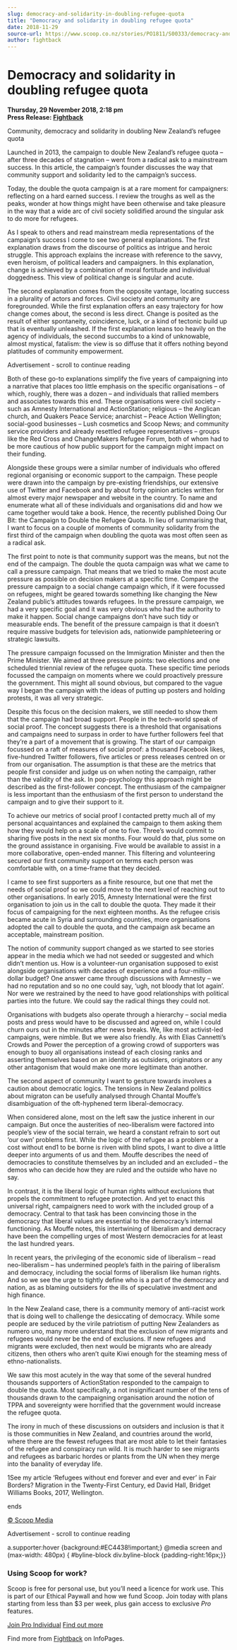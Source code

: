 ```yaml
---
slug: democracy-and-solidarity-in-doubling-refugee-quota
title: "Democracy and solidarity in doubling refugee quota"
date: 2018-11-29
source-url: https://www.scoop.co.nz/stories/PO1811/S00333/democracy-and-solidarity-in-doubling-refugee-quota.htm
author: fightback
---
```

Democracy and solidarity in doubling refugee quota
==================================================

**Thursday, 29 November 2018, 2:18 pm**  
**Press Release: [Fightback](https://info.scoop.co.nz/Fightback)**

Community, democracy and solidarity in doubling New Zealand’s refugee quota

  
Launched in 2013, the campaign to double New Zealand’s refugee quota – after three decades of stagnation – went from a radical ask to a mainstream success. In this article, the campaign’s founder discusses the way that community support and solidarity led to the campaign’s success.

Today, the double the quota campaign is at a rare moment for campaigners: reflecting on a hard earned success. I review the troughs as well as the peaks, wonder at how things might have been otherwise and take pleasure in the way that a wide arc of civil society solidified around the singular ask to do more for refugees.

As I speak to others and read mainstream media representations of the campaign’s success I come to see two general explanations. The first explanation draws from the discourse of politics as intrigue and heroic struggle. This approach explains the increase with reference to the savvy, even heroism, of political leaders and campaigners. In this explanation, change is achieved by a combination of moral fortitude and individual doggedness. This view of political change is singular and acute.

The second explanation comes from the opposite vantage, locating success in a plurality of actors and forces. Civil society and community are foregrounded. While the first explanation offers an easy trajectory for how change comes about, the second is less direct. Change is posited as the result of either spontaneity, coincidence, luck, or a kind of tectonic build up that is eventually unleashed. If the first explanation leans too heavily on the agency of individuals, the second succumbs to a kind of unknowable, almost mystical, fatalism: the view is so diffuse that it offers nothing beyond platitudes of community empowerment.

Advertisement - scroll to continue reading





Both of these go-to explanations simplify the five years of campaigning into a narrative that places too little emphasis on the specific organisations – of which, roughly, there was a dozen – and individuals that rallied members and associates towards this end. These organisations were civil society – such as Amnesty International and ActionStation; religious – the Anglican church, and Quakers Peace Service; anarchist – Peace Action Wellington; social-good businesses – Lush cosmetics and Scoop News; and community service providers and already resettled refugee representatives – groups like the Red Cross and ChangeMakers Refugee Forum, both of whom had to be more cautious of how public support for the campaign might impact on their funding.

Alongside these groups were a similar number of individuals who offered regional organising or economic support to the campaign. These people were drawn into the campaign by pre-existing friendships, our extensive use of Twitter and Facebook and by about forty opinion articles written for almost every major newspaper and website in the country. To name and enumerate what all of these individuals and organisations did and how we came together would take a book. Hence, the recently published Doing Our Bit: the Campaign to Double the Refugee Quota. In lieu of summarising that, I want to focus on a couple of moments of community solidarity from the first third of the campaign when doubling the quota was most often seen as a radical ask.

The first point to note is that community support was the means, but not the end of the campaign. The double the quota campaign was what we came to call a pressure campaign. That means that we tried to make the most acute pressure as possible on decision makers at a specific time. Compare the pressure campaign to a social change campaign which, if it were focussed on refugees, might be geared towards something like changing the New Zealand public’s attitudes towards refugees. In the pressure campaign, we had a very specific goal and it was very obvious who had the authority to make it happen. Social change campaigns don’t have such tidy or measurable ends. The benefit of the pressure campaign is that it doesn’t require massive budgets for television ads, nationwide pamphleteering or strategic lawsuits.

The pressure campaign focussed on the Immigration Minister and then the Prime Minister. We aimed at three pressure points: two elections and one scheduled triennial review of the refugee quota. These specific time periods focussed the campaign on moments where we could proactively pressure the government. This might all sound obvious, but compared to the vague way I began the campaign with the ideas of putting up posters and holding protests, it was all very strategic.

Despite this focus on the decision makers, we still needed to show them that the campaign had broad support. People in the tech-world speak of social proof. The concept suggests there is a threshold that organisations and campaigns need to surpass in order to have further followers feel that they’re a part of a movement that is growing. The start of our campaign focussed on a raft of measures of social proof: a thousand Facebook likes, five-hundred Twitter followers, five articles or press releases centred on or from our organisation. The assumption is that these are the metrics that people first consider and judge us on when noting the campaign, rather than the validity of the ask. In pop-psychology this approach might be described as the first-follower concept. The enthusiasm of the campaigner is less important than the enthusiasm of the first person to understand the campaign and to give their support to it.

To achieve our metrics of social proof I contacted pretty much all of my personal acquaintances and explained the campaign to them asking them how they would help on a scale of one to five. Three’s would commit to sharing five posts in the next six months. Four would do that, plus some on the ground assistance in organising. Five would be available to assist in a more collaborative, open-ended manner. This filtering and volunteering secured our first community support on terms each person was comfortable with, on a time-frame that they decided.

I came to see first supporters as a finite resource, but one that met the needs of social proof so we could move to the next level of reaching out to other organisations. In early 2015, Amnesty International were the first organisation to join us in the call to double the quota. They made it their focus of campaigning for the next eighteen months. As the refugee crisis became acute in Syria and surrounding countries, more organisations adopted the call to double the quota, and the campaign ask became an acceptable, mainstream position.

The notion of community support changed as we started to see stories appear in the media which we had not seeded or suggested and which didn’t mention us. How is a volunteer-run organisation supposed to exist alongside organisations with decades of experience and a four-million dollar budget? One answer came through discussions with Amnesty – we had no reputation and so no one could say, ‘ugh, not bloody that lot again’. Nor were we restrained by the need to have good relationships with political parties into the future. We could say the radical things they could not.

Organisations with budgets also operate through a hierarchy – social media posts and press would have to be discussed and agreed on, while I could churn ours out in the minutes after news breaks. We, like most activist-led campaigns, were nimble. But we were also friendly. As with Elias Cannetti’s Crowds and Power the perception of a growing crowd of supporters was enough to buoy all organisations instead of each closing ranks and asserting themselves based on an identity as outsiders, originators or any other antagonism that would make one more legitimate than another.

The second aspect of community I want to gesture towards involves a caution about democratic logics. The tensions in New Zealand politics about migraton can be usefully analysed through Chantal Mouffe’s disambiguation of the oft-hyphened term liberal-democracy.

When considered alone, most on the left saw the justice inherent in our campaign. But once the austerities of neo-liberalism were factored into people’s view of the social terrain, we heard a constant refrain to sort out ‘our own’ problems first. While the logic of the refugee as a problem or a cost without end1 to be borne is riven with blind spots, I want to dive a little deeper into arguments of us and them. Mouffe describes the need of democracies to constitute themselves by an included and an excluded – the demos who can decide how they are ruled and the outside who have no say.

In contrast, it is the liberal logic of human rights without exclusions that propels the commitment to refugee protection. And yet to enact this universal right, campaigners need to work with the included group of a democracy. Central to that task has been convincing those in the democracy that liberal values are essential to the democracy’s internal functioning. As Mouffe notes, this intertwining of liberalism and democracy have been the compelling urges of most Western democracies for at least the last hundred years.

In recent years, the privileging of the economic side of liberalism – read neo-liberalism – has undermined people’s faith in the pairing of liberalism and democracy, including the social forms of liberalism like human rights. And so we see the urge to tightly define who is a part of the democracy and nation, as as blaming outsiders for the ills of speculative investment and high finance.

In the New Zealand case, there is a community memory of anti-racist work that is doing well to challenge the desiccating of democracy. While some people are seduced by the virile patriotism of putting New Zealanders as numero uno, many more understand that the exclusion of new migrants and refugees would never be the end of exclusions. If new refugees and migrants were excluded, then next would be migrants who are already citizens, then others who aren’t quite Kiwi enough for the steaming mess of ethno-nationalists.

We saw this most acutely in the way that some of the several hundred thousands supporters of ActionStation responded to the campaign to double the quota. Most specifically, a not insignificant number of the tens of thousands drawn to the campaigning organisation around the notion of TPPA and sovereignty were horrified that the government would increase the refugee quota.

The irony in much of these discussions on outsiders and inclusion is that it is those communities in New Zealand, and countries around the world, where there are the fewest refugees that are most able to let their fantasies of the refugee and conspiracy run wild. It is much harder to see migrants and refugees as barbaric hordes or plants from the UN when they merge into the banality of everyday life.

1See my article ‘Refugees without end forever and ever and ever’ in Fair Borders? Migration in the Twenty-First Century, ed David Hall, Bridget Williams Books, 2017, Wellington.

ends

[© Scoop Media](http://www.scoop.co.nz/about/terms.html)  

Advertisement - scroll to continue reading



a.supporter:hover {background:#EC4438!important;} @media screen and (max-width: 480px) { #byline-block div.byline-block {padding-right:16px;}}

### Using Scoop for work?

Scoop is free for personal use, but you’ll need a licence for work use. This is part of our Ethical Paywall and how we fund Scoop. Join today with plans starting from less than $3 per week, plus gain access to exclusive _Pro_ features.  
  
[Join Pro Individual](https://pro.scoop.co.nz/Individual/?from=ProIn24) [Find out more](https://pro.scoop.co.nz/using-scoop-for-work/?from=ProIn24)

Find more from [Fightback](https://info.scoop.co.nz/Fightback) on InfoPages.
